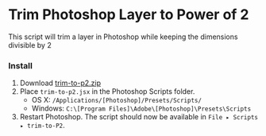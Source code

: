 # Trim Photoshop Layer to Power of 2
This script will trim a layer in Photoshop while keeping the dimensions divisible by 2

### Install

1. Download [trim-to-p2.zip](https://github.com/RoxanneAlbutt/photoshop-trim-to-powerOf2/blob/master/trim-to-p2.zip?raw=true)
2. Place `trim-to-p2.jsx` in the Photoshop Scripts folder.
	- OS X: `/Applications/[Photoshop]/Presets/Scripts/`
	- Windows: `C:\[Program Files]\Adobe\[Photoshop]\Presets\Scripts`
4. Restart Photoshop. The script should now be available in `File ▸ Scripts ▸ trim-to-P2`.
